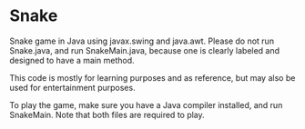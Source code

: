 # Snake
Snake game in Java using javax.swing and java.awt.
Please do not run Snake.java, and run SnakeMain.java, because one is clearly labeled and designed to have a main method.

This code is mostly for learning purposes and as reference, but may also be used for entertainment purposes.

To play the game, make sure you have a Java compiler installed, and run SnakeMain. Note that both files are required to play.
